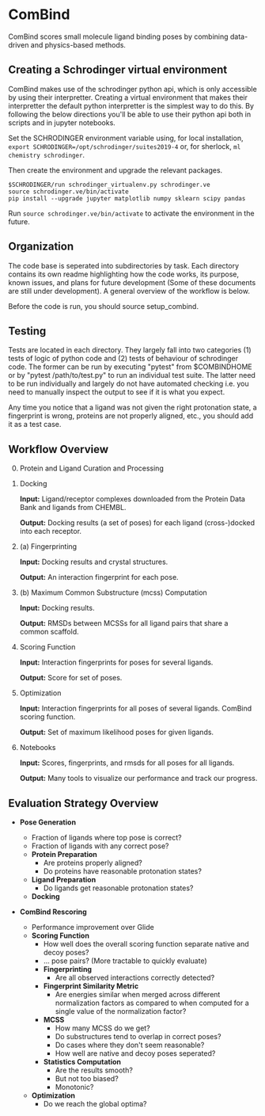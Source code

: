 # ComBind

ComBind scores small molecule ligand binding poses
by combining data-driven and physics-based methods.

## Creating a Schrodinger virtual environment

ComBind makes use of the schrodinger python api, which is only accessible by
using their interpretter. Creating a virtual environment that makes their
interpretter the default python interpretter is the simplest way to do this.
By following the below directions you'll be able to use their python api
both in scripts and in jupyter notebooks.

Set the SCHRODINGER environment variable using, for local installation,
`export SCHRODINGER=/opt/schrodinger/suites2019-4` or, for sherlock,
`ml chemistry schrodinger`.


Then create the environment and upgrade the relevant packages.
```
$SCHRODINGER/run schrodinger_virtualenv.py schrodinger.ve
source schrodinger.ve/bin/activate
pip install --upgrade jupyter matplotlib numpy sklearn scipy pandas
```

Run `source schrodinger.ve/bin/activate` to activate the
environment in the future.

## Organization

The code base is seperated into subdirectories by task.
Each directory contains its own readme highlighting
how the code works, its purpose, known issues, and plans
for future development (Some of these documents
are still under development). A general overview of the
workflow is below.

Before the code is run, you should source setup_combind.

## Testing

Tests are located in each directory. They largely fall into two categories
(1) tests of logic of python code and (2) tests of behaviour of schrodinger
code. The former can be run by executing "pytest" from $COMBINDHOME or by
"pytest /path/to/test.py" to run an individual test suite. The latter need
to be run individually and largely do not have automated checking i.e. you
need to manually inspect the output to see if it is what you expect.

Any time you notice that a ligand was not given the right protonation state,
a fingerprint is wrong, proteins are not properly aligned, etc., you should add it
as a test case.

## Workflow Overview

0. Protein and Ligand Curation and Processing

1. Docking
   
   __Input:__ Ligand/receptor complexes downloaded from the Protein Data Bank and ligands from CHEMBL.
   
   __Output:__ Docking results (a set of poses) for each ligand (cross-)docked into each receptor.

2. (a) Fingerprinting
   
   __Input:__ Docking results and crystal structures.
   
   __Output:__ An interaction fingerprint for each pose.

2. (b) Maximum Common Substructure (mcss) Computation

   __Input:__ Docking results.
   
   __Output:__ RMSDs between MCSSs for all ligand pairs that share a common scaffold.

3. Scoring Function
   
   __Input:__ Interaction fingerprints for poses for several ligands.
   
   __Output:__ Score for set of poses.

4. Optimization

   __Input:__ Interaction fingerprints for all poses of several ligands. ComBind scoring function.
   
   __Output:__ Set of maximum likelihood poses for given ligands.

5. Notebooks
   
   __Input:__ Scores, fingerprints, and rmsds for all poses for all ligands.
   
   __Output:__ Many tools to visualize our performance and track our progress.


## Evaluation Strategy Overview

- __Pose Generation__
  * Fraction of ligands where top pose is correct?
  * Fraction of ligands with any correct pose?
  - __Protein Preparation__
    * Are proteins properly aligned?
    * Do proteins have reasonable protonation states?
  - __Ligand Preparation__
    * Do ligands get reasonable protonation states?
  - __Docking__

- __ComBind Rescoring__
  * Performance improvement over Glide
  - __Scoring Function__
    * How well does the overall scoring function separate native and decoy poses?
    * ... pose pairs? (More tractable to quickly evaluate)
    - __Fingerprinting__
      * Are all observed interactions correctly detected?
    - __Fingerprint Similarity Metric__
      * Are energies similar when merged across different normalization factors
        as compared to when computed for a single value of the normalization factor?
    - __MCSS__
      * How many MCSS do we get?
      * Do substructures tend to overlap in correct poses?
      * Do cases where they don't seem reasonable?
      * How well are native and decoy poses seperated?
    - __Statistics Computation__
      * Are the results smooth?
      * But not too biased?
      * Monotonic?
  - __Optimization__
    * Do we reach the global optima?

